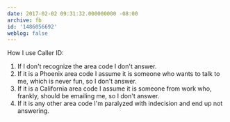 ```yaml
---
date: 2017-02-02 09:31:32.000000000 -08:00
archive: fb
id: '1486056692'
weblog: false
---
```


How I use Caller ID:

1. If I don't recognize the area code I don't answer.
2. If it is a Phoenix area code I assume it is someone who wants to talk to me, which is never fun, so I don't answer.
3. If it is a California area code I assume it is someone from work who, frankly, should be emailing me, so I don't answer.
4. If it is any other area code I'm paralyzed with indecision and end up not answering.

